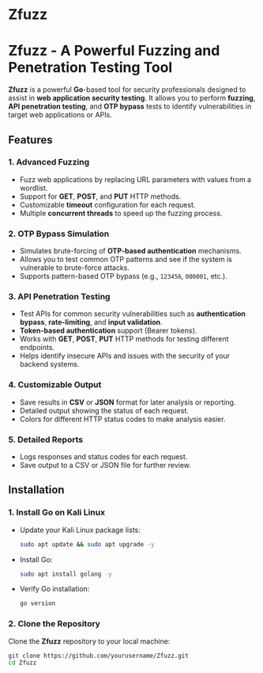 # Zfuzz

# Zfuzz - A Powerful Fuzzing and Penetration Testing Tool

**Zfuzz** is a powerful **Go**-based tool for security professionals designed to assist in **web application security testing**. It allows you to perform **fuzzing**, **API penetration testing**, and **OTP bypass** tests to identify vulnerabilities in target web applications or APIs.

## Features

### 1. **Advanced Fuzzing**
   - Fuzz web applications by replacing URL parameters with values from a wordlist.
   - Support for **GET**, **POST**, and **PUT** HTTP methods.
   - Customizable **timeout** configuration for each request.
   - Multiple **concurrent threads** to speed up the fuzzing process.

### 2. **OTP Bypass Simulation**
   - Simulates brute-forcing of **OTP-based authentication** mechanisms.
   - Allows you to test common OTP patterns and see if the system is vulnerable to brute-force attacks.
   - Supports pattern-based OTP bypass (e.g., `123456`, `000001`, etc.).

### 3. **API Penetration Testing**
   - Test APIs for common security vulnerabilities such as **authentication bypass**, **rate-limiting**, and **input validation**.
   - **Token-based authentication** support (Bearer tokens).
   - Works with **GET**, **POST**, **PUT** HTTP methods for testing different endpoints.
   - Helps identify insecure APIs and issues with the security of your backend systems.

### 4. **Customizable Output**
   - Save results in **CSV** or **JSON** format for later analysis or reporting.
   - Detailed output showing the status of each request.
   - Colors for different HTTP status codes to make analysis easier.

### 5. **Detailed Reports**
   - Logs responses and status codes for each request.
   - Save output to a CSV or JSON file for further review.

## Installation

### 1. **Install Go on Kali Linux**
   - Update your Kali Linux package lists:
     ```bash
     sudo apt update && sudo apt upgrade -y
     ```
   - Install Go:
     ```bash
     sudo apt install golang -y
     ```
   - Verify Go installation:
     ```bash
     go version
     ```

### 2. **Clone the Repository**
   Clone the **Zfuzz** repository to your local machine:
   ```bash
   git clone https://github.com/yourusername/Zfuzz.git
   cd Zfuzz
